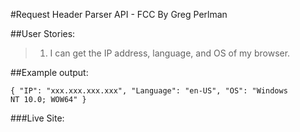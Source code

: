 #Request Header Parser API - FCC
By Greg Perlman


##User Stories:

> 1. I can get the IP address, language, and OS of my browser. 

##Example output:

<code>{
  "IP": "xxx.xxx.xxx.xxx",
  "Language": "en-US",
  "OS": "Windows NT 10.0; WOW64"
}</code>

###Live Site:

